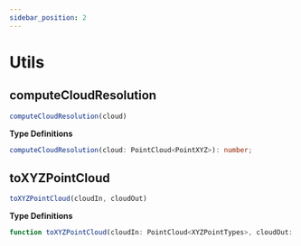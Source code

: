 ```yaml
---
sidebar_position: 2
---
```


# Utils

## computeCloudResolution

```ts
computeCloudResolution(cloud)
```

**Type Definitions**

```ts
computeCloudResolution(cloud: PointCloud<PointXYZ>): number;
```

## toXYZPointCloud

```ts
toXYZPointCloud(cloudIn, cloudOut)
```

**Type Definitions**

```ts
function toXYZPointCloud(cloudIn: PointCloud<XYZPointTypes>, cloudOut: PointCloud<PointXYZ>): void;
```
